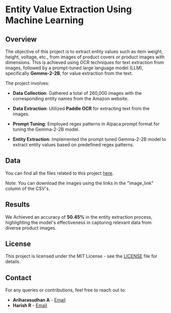 # Entity Value Extraction Using Machine Learning

## Overview

The objective of this project is to extract entity values such as item weight, height, voltage, etc., from images of product covers or product images with dimensions. This is achieved using OCR techniques for text extraction from images, followed by a prompt-tuned large language model (LLM), specifically **Gemme-2-2B**, for value extraction from the text.

The project involves:

- **Data Collection**: Gathered a total of 260,000 images with the corresponding entity names from the Amazon website.
  
- **Data Extraction**: Utilized **Paddle OCR** for extracting text from the images.
  
- **Prompt Tuning**: Employed regex patterns in Alpaca prompt format for tuning the Gemma-2-2B model.
  
- **Entity Extraction**: Implemented the prompt tuned Gemma-2-2B model to extract entity values based on predefined regex patterns.

## Data

You can find all the files related to this project [here](https://drive.google.com/drive/folders/1dp2gcMbzfNw560pne8zdnxniH72sUNwn?usp=sharing).

Note: You can download the images using the links in the "image_link" column of the CSV's.

## Results

We Achieved an accuracy of **50.45%** in the entity extraction process, highlighting the model's effectiveness in capturing relevant data from diverse product images.

## License

This project is licensed under the MIT License - see the [LICENSE](LICENSE) file for details.

## Contact

For any queries or contributions, feel free to reach out to:
- **Ariharasudhan A** - [Email](mailto:ariadaikalam1234@gmail.com)
- **Harish R** - [Email](mailto:harishsekar2004@gmail.com)
